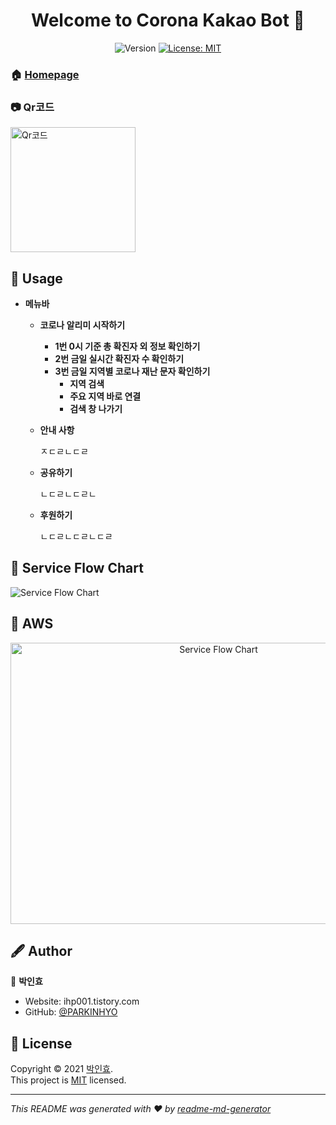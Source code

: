 <h1 align="center">Welcome to Corona Kakao Bot 👋</h1>
<p align="center">
  <img alt="Version" src="https://img.shields.io/badge/version-1.0.0-blue.svg?cacheSeconds=2592000" />
  <a href="https://github.com/PARKINHYO/corona-kakao-bot/blob/master/README.md" target="_blank">
  </a>
  <a href="https://github.com/PARKINHYO/corona-kakao-bot/blob/master/LICENSE" target="_blank">
    <img alt="License: MIT" src="https://img.shields.io/badge/license-MIT-yellow.svg" />
  </a>
</p>



### 🏠 [Homepage](http://pf.kakao.com/_kxnxkiK)

### 📷 Qr코드

<img alt="Qr코드" width="200" height="200" src="https://user-images.githubusercontent.com/47745785/104895108-d22dbf00-59b8-11eb-8af9-d1c3d25af5d5.png"/>

## 📜 Usage

* <b>메뉴바</b>


   * <b>코로나 알리미 시작하기</b>
     
     * <b>1번 0시 기준 총 확진자 외 정보 확인하기</b>
     * <b>2번 금일 실시간 확진자 수 확인하기</b>
     * <b>3번 금일 지역별 코로나 재난 문자 확인하기</b>
       * <b>지역 검색</b>
       * <b>주요 지역 바로 연결</b>
       * <b>검색 창 나가기</b>

   * <b>안내 사항</b>
     
     ㅈㄷㄹㄴㄷㄹ


   * <b>공유하기</b>
     
     ㄴㄷㄹㄴㄷㄹㄴ


   * <b>후원하기</b>
      
     ㄴㄷㄹㄴㄷㄹㄴㄷㄹ



## 📌 Service Flow Chart
 <img alt="Service Flow Chart" src="https://user-images.githubusercontent.com/47745785/104889496-a65b0b00-59b1-11eb-947e-f82649cb4623.jpg" />


## 📌 AWS
<p align="center">
 <img alt="Service Flow Chart" height="450" width="650" src="https://user-images.githubusercontent.com/47745785/104889499-a824ce80-59b1-11eb-93eb-ec9b80f7536a.png" />
</p>




## 🖋 Author

👤 **박인효**

* Website: ihp001.tistory.com
* GitHub: [@PARKINHYO](https://github.com/PARKINHYO)


## 📝 License

Copyright © 2021 [박인효](https://github.com/parkinhyo).<br />
This project is [MIT](https://github.com/PARKINHYO/corona-kakao-bot/blob/master/LICENSE) licensed.

***
_This README was generated with ❤️ by [readme-md-generator](https://github.com/kefranabg/readme-md-generator)_
